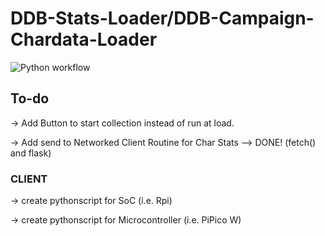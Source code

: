 # DDB-Stats-Loader/DDB-Campaign-Chardata-Loader

![Python workflow](https://github.com/Scout064/DDB-Stats-Loader/tree/main/.github/workflows/python-app.yml/badge.svg)

## To-do

-> Add Button to start collection instead of run at load.

-> Add send to Networked Client Routine for Char Stats
--> DONE! (fetch() and flask)

### CLIENT

-> create pythonscript for SoC (i.e. Rpi)

-> create pythonscript for Microcontroller (i.e. PiPico W)
